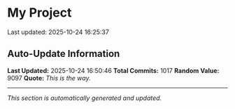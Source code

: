 # My Project


Last updated: 2025-10-24 16:25:37
































































































































































































































































































































































































































































































































































































































































































































































































































































































































































































































































































































































































































































































































































































































































## Auto-Update Information

**Last Updated:** 2025-10-24 16:50:46
**Total Commits:** 1017
**Random Value:** 9097
**Quote:** _This is the way._

---
_This section is automatically generated and updated._
